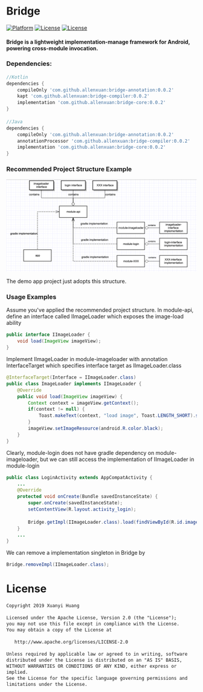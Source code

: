 # Bridge
[![Platform](https://img.shields.io/badge/Platform-Android-green.svg)](https://developer.android.com/index.html)
[![License](https://img.shields.io/badge/Version-0.0.2-blue.svg)](https://jcenter.bintray.com/com/github/allenxuan/)
[![License](https://img.shields.io/badge/License-Apache%202.0-red.svg)](http://www.apache.org/licenses/LICENSE-2.0)

#### Bridge is a lightweight implementation-manage framework for Android, powering cross-module invocation.

### Dependencies:
```groovy
//Kotlin
dependencies {
    compileOnly 'com.github.allenxuan:bridge-annotation:0.0.2'
    kapt 'com.github.allenxuan:bridge-compiler:0.0.2'
    implementation 'com.github.allenxuan:bridge-core:0.0.2'
}

//Java
dependencies {
    compileOnly 'com.github.allenxuan:bridge-annotation:0.0.2'
    annotationProcessor 'com.github.allenxuan:bridge-compiler:0.0.2'
    implementation 'com.github.allenxuan:bridge-core:0.0.2'
}
```

### Recommended Project Structure Example
![recommended_project_structure](/art/recommend_project_structure.png)

The demo app project just adopts this structure.

### Usage Examples
Assume you've applied the recommended project structure.
In module-api, define an interface called IImageLoader which exposes the image-load ability
```java
public interface IImageLoader {
    void load(ImageView imageView);
}
```
Implement IImageLoader in module-imageloader with annotation InterfaceTarget which specifies interface target as IImageLoader.class
```java
@InterfaceTarget(Interface = IImageLoader.class)
public class ImageLoader implements IImageLoader {
    @Override
    public void load(ImageView imageView) {
        Context context = imageView.getContext();
        if(context != null) {
            Toast.makeText(context, "load image", Toast.LENGTH_SHORT).show();
        }
        imageView.setImageResource(android.R.color.black);
    }
}
```

Clearly, module-login does not have gradle dependency
on module-imageloader, but we can still access the implementation of IImageLoader in module-login
```java
public class LoginActivity extends AppCompatActivity {
    ...
    @Override
    protected void onCreate(Bundle savedInstanceState) {
        super.onCreate(savedInstanceState);
        setContentView(R.layout.activity_login);

        Bridge.getImpl(IImageLoader.class).load(findViewById(R.id.image_view));
    }
    ...
}
```

We can remove a implementation singleton in Bridge by
```java
Bridge.removeImpl(IImageLoader.class);
```

# License
```
Copyright 2019 Xuanyi Huang

Licensed under the Apache License, Version 2.0 (the "License");
you may not use this file except in compliance with the License.
You may obtain a copy of the License at

   http://www.apache.org/licenses/LICENSE-2.0

Unless required by applicable law or agreed to in writing, software
distributed under the License is distributed on an "AS IS" BASIS,
WITHOUT WARRANTIES OR CONDITIONS OF ANY KIND, either express or implied.
See the License for the specific language governing permissions and
limitations under the License.
```
